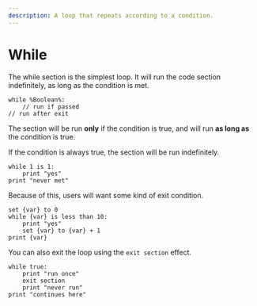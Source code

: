 ```yaml
---
description: A loop that repeats according to a condition.
---
```


# While

The while section is the simplest loop. It will run the code section indefinitely, as long as the condition is met.

```clike
while %Boolean%:
    // run if passed
// run after exit
```

The section will be run **only** if the condition is true, and will run **as long as** the condition is true.

If the condition is always true, the section will be run indefinitely.

```clike
while 1 is 1:
    print "yes"
print "never met"
```

Because of this, users will want some kind of exit condition.

```clike
set {var} to 0
while {var} is less than 10:
    print "yes"
    set {var} to {var} + 1
print {var}
```

You can also exit the loop using the `exit section` effect.

```clike
while true:
    print "run once"
    exit section
    print "never run"
print "continues here"
```
